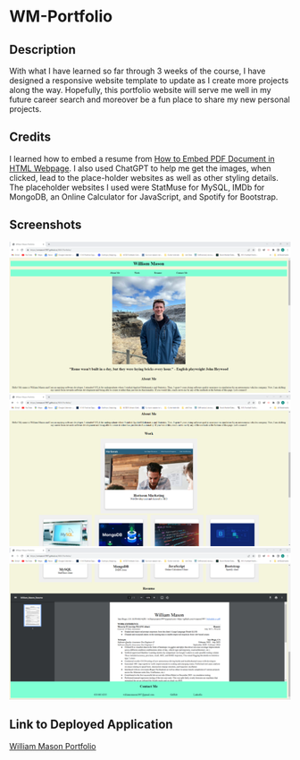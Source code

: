 # WM-Portfolio #

## Description ##
With what I have learned so far through 3 weeks of the course, I have designed a responsive website template to update as I
create more projects along the way. Hopefully, this portfolio website will serve me well in my future career search and moreover
be a fun place to share my new personal projects.

## Credits ##
I learned how to embed a resume from [How to Embed PDF Document in HTML Webpage](https://www.codexworld.com/embed-pdf-document-file-in-html-web-page/#:~:text=Generally%2C%20a%20hyperlink%20is%20used,document%20on%20the%20web%20page). I also used ChatGPT to help me get the images, when clicked, lead
to the place-holder websites as well as other styling details. The placeholder websites I used were StatMuse for MySQL, IMDb for MongoDB, an Online Calculator for JavaScript, and 
Spotify for Bootstrap.

## Screenshots ##

![Screenshot](assets/images/WM-Portfolio-Deployed-Site-1.png)
![Screenshot](assets/images/WM-Portfolio-Deployed-Site-2.png)
![Screenshot](assets/images/WM-Portfolio-Deployed-Site-3.png)

## Link to Deployed Application ##
[William Mason Portfolio](https://wmason1997.github.io/WM-Portfolio/)